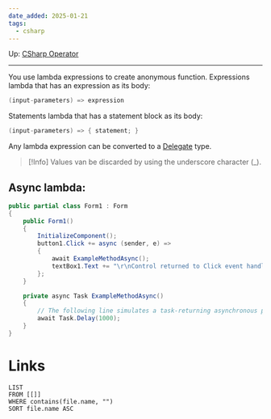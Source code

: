 ```yaml
---
date_added: 2025-01-21
tags:
  - csharp
---
```

Up: [CSharp Operator](CSharp%20Operator.md)
___
 You use lambda expressions to create anonymous function.
 Expressions lambda that has an expression as its body:
 ```csharp
 (input-parameters) => expression
 ```
 Statements lambda that has a statement block as its body:
 ```csharp
 (input-parameters) => { statement; }
 ```
Any lambda expression can be converted to a [Delegate](Delegate.md) type.
>[!Info]
> Values van be discarded by using the underscore character (_).

## Async lambda:

```cs
public partial class Form1 : Form
{
    public Form1()
    {
        InitializeComponent();
        button1.Click += async (sender, e) =>
        {
            await ExampleMethodAsync();
            textBox1.Text += "\r\nControl returned to Click event handler.\n";
        };
    }

    private async Task ExampleMethodAsync()
    {
        // The following line simulates a task-returning asynchronous process.
        await Task.Delay(1000);
    }
}
```
# Links
```dataview
LIST
FROM [[]]
WHERE contains(file.name, "")
SORT file.name ASC
```
